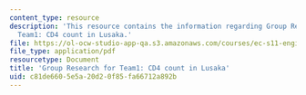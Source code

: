 ```yaml
---
content_type: resource
description: 'This resource contains the information regarding Group Research for
  Team1: CD4 count in Lusaka.'
file: https://ol-ocw-studio-app-qa.s3.amazonaws.com/courses/ec-s11-engineering-capacity-in-community-based-healthcare-fall-2005/c81de6605e5a20d20f85fa66712a892b_MITEC_S11F05_cd4_kara.pdf
file_type: application/pdf
resourcetype: Document
title: 'Group Research for Team1: CD4 count in Lusaka'
uid: c81de660-5e5a-20d2-0f85-fa66712a892b
---
```


